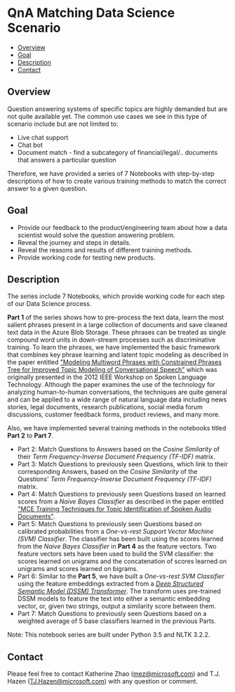 # QnA Matching Data Science Scenario

- [Overview](#overview)
- [Goal](#goal)
- [Description](#description)
- [Contact](#contact)

## <a name="overview"></a>Overview

Question answering systems of specific topics are highly demanded but are not quite available yet. The common use cases we see in this type of scenario include but are not limited to:
* Live chat support
* Chat bot
* Document match - find a subcategory of financial/legal/.. documents that answers a particular question

Therefore, we have provided a series of 7 Notebooks with step-by-step descriptions of how to create various training methods to match the correct answer to a given question.

## <a name="goal"></a>Goal

* Provide our feedback to the product/engineering team about how a data scientist would solve the question answering problem.
* Reveal the journey and steps in details.
* Reveal the reasons and results of different training methods.
* Provide working code for testing new products.

## <a name="description"></a>Description

The series include 7 Notebooks, which provide working code for each step of our Data Science process.

__Part 1__ of the series shows how to pre-process the text data, learn the most salient phrases present in a large collection of documents and save cleaned text data in the Azure Blob Storage. These phrases can be treated as single compound word units in down-stream processes such as discriminative training. To learn the phrases, we have implemented the basic framework that combines key phrase learning and latent topic modeling as described in the paper entitled ["Modeling Multiword Phrases with Constrained Phrases Tree for Improved Topic Modeling of Conversational Speech"](http://people.csail.mit.edu/hazen/publications/Hazen-SLT-2012.pdf) which was originally presented in the 2012 IEEE Workshop on Spoken Language Technology. Although the paper examines the use of the technology for analyzing human-to-human conversations, the techniques are quite general and can be applied to a wide range of natural language data including news stories, legal documents, research publications, social media forum discussions, customer feedback forms, product reviews, and many more.

Also, we have implemented several training methods in the notebooks titled __Part 2__ to __Part 7__.
* Part 2: Match Questions to Answers based on the _Cosine Similarity_ of their _Term Frequency-Inverse Document Frequency (TF-IDF)_ matrix.
* Part 3: Match Questions to previously seen Questions, which link to their corresponding Answers, based on the _Cosine Similarity_ of the Questions' _Term Frequency-Inverse Document Frequency (TF-IDF)_ matrix.
* Part 4: Match Questions to previously seen Questions based on learned scores from a _Naive Bayes Classifier_ as described in the paper entitled ["MCE Training Techniques for Topic Identification of Spoken Audio Documents"](http://ieeexplore.ieee.org/abstract/document/5742980/).
* Part 5: Match Questions to previously seen Questions based on calibrated probabilities from a _One-vs-rest Support Vector Machine (SVM) Classifier_. The classifier has been built using the scores learned from the _Naive Bayes Classifier_ in __Part 4__ as the feature vectors. Two feature vectors sets have been used to build the SVM classifier: the scores learned on unigrams and the concatenation of scores learned on unigrams and scores learned on bigrams.
* Part 6: Similar to the __Part 5__, we have built a _One-vs-rest SVM Classifier_ using the feature embeddings extracted from a [_Deep Structured Semantic Model (DSSM) Transformer_](https://microsoft.sharepoint.com/teams/TLC/SitePages/Transforms/DssmTransform.aspx). The transform uses pre-trained DSSM models to feature the text into either a semantic embedding vector, or, given two strings, output a similarity score between them.
* Part 7: Match Questions to previously seen Questions based on a weighted average of 5 base classifiers learned in the previous Parts.

Note: This notebook series are built under Python 3.5 and NLTK 3.2.2.

## <a name="contact"></a>Contact

Please feel free to contact Katherine Zhao (mez@microsoft.com) and T.J. Hazen (TJ.Hazen@microsoft.com) with any question or comment.
